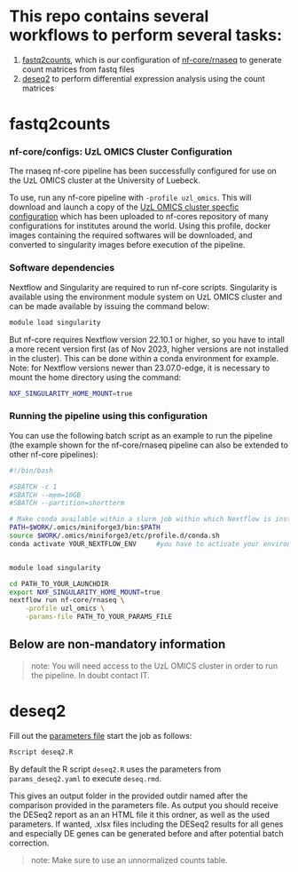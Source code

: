 # This repo contains several workflows to perform several tasks:

1. [fastq2counts](#fastq2counts), which is our configuration of [nf-core/rnaseq](https://nf-co.re/rnaseq/3.12.0) to generate count matrices from fastq files
2. [deseq2](#deseq2) to perform differential expression analysis using the count matrices

# <a name ="fastq2counts"></a> fastq2counts

### nf-core/configs: UzL OMICS Cluster Configuration

The rnaseq nf-core pipeline has been successfully configured for use on the UzL OMICS cluster at the University of Luebeck.

To use, run any nf-core pipeline with `-profile uzl_omics`. This will download and launch a copy of the [UzL OMICS cluster specfic configuration](fastq2counts/uzl_omics_nf-core.config) which has been uploaded to nf-cores repository of many configurations for institutes around the world. Using this profile, docker images containing the required softwares will be downloaded, and converted to singularity images before execution of the pipeline.

### Software dependencies

Nextflow and Singularity are required to run nf-core scripts. Singularity is available using the environment module system on UzL OMICS cluster and can be made available by issuing the command below:

```bash
module load singularity
```

But nf-core requires Nextflow version 22.10.1 or higher, so you have to intall a more recent version first (as of Nov 2023, higher versions are not installed in the cluster). This can be done within a conda environment for example. Note: for Nextflow versions newer than 23.07.0-edge, it is necessary to mount the home directory using the command:

```bash
NXF_SINGULARITY_HOME_MOUNT=true
```

### Running the pipeline using this configuration

You can use the following batch script as an example to run the pipeline (the example shown for the nf-core/rnaseq pipeline can also be extended to other nf-core pipelines):

```bash
#!/bin/bash

#SBATCH -c 1
#SBATCH --mem=10GB
#SBATCH --partition=shortterm

# Make conda available within a slurm job within which Nextflow is installed
PATH=$WORK/.omics/miniforge3/bin:$PATH
source $WORK/.omics/miniforge3/etc/profile.d/conda.sh
conda activate YOUR_NEXTFLOW_ENV     #you have to activate your environment with a Nextflow version 22.10.1 or higher


module load singularity

cd PATH_TO_YOUR_LAUNCHDIR
export NXF_SINGULARITY_HOME_MOUNT=true
nextflow run nf-core/rnaseq \
    -profile uzl_omics \
    -params-file PATH_TO_YOUR_PARAMS_FILE
```

## Below are non-mandatory information

> note:
> You will need access to the UzL OMICS cluster in order to run the pipeline. In doubt contact IT.

# <a name ="deseq2"></a> deseq2

Fill out the [parameters file](./deseq2/params_deseq2.yaml) start the job as follows:

```bash
Rscript deseq2.R
```

By default the R script `deseq2.R` uses the parameters from `params_deseq2.yaml` to execute `deseq.rmd`.

This gives an output folder in the provided outdir named after the comparison provided in the parameters file.
As output you should receive the DESeq2 report as an an HTML file it this ordner, as well as the used parameters.
If wanted, .xlsx files including the DESeq2 results for all genes and especially DE genes can be generated before and after potential batch correction.

> note:
> Make sure to use an unnormalized counts table.
